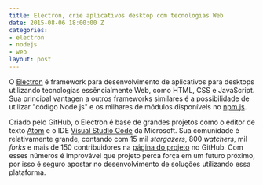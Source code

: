 ```yaml
---
title: Electron, crie aplicativos desktop com tecnologias Web
date: 2015-08-06 18:00:00 Z
categories:
- electron
- nodejs
- web
layout: post
---
```


O [Electron](http://electron.atom.io) é framework para desenvolvimento de aplicativos para desktops utilizando tecnologias essêncialmente Web, como HTML, CSS e JavaScript. Sua principal vantagen a outros frameworks similares é a possibilidade de utilizar "código Node.js" e os milhares de módulos disponívels no [npm.js](http://www.npmjs.com).

Criado pelo GitHub, o Electron é base de grandes projetos como o editor de texto [Atom](https://atom.io) e o IDE [Visual Studio Code](https://code.visualstudio.com/) da Microsoft. Sua comunidade é relativamente grande, contando com 15 mil *stargazers*, 800 *watchers*, mil *forks* e mais de 150 contribuidores na [página do projeto](https://github.com/atom/electron) no GitHub. Com esses números é improvável que projeto perca força em um futuro próximo, por isso é seguro apostar no desenvolvimento de soluções utilizando essa plataforma.
